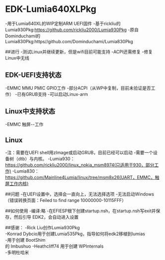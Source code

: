 #  EDK-Lumia640XLPkg
-用于Lumia640XL的WIP定制ARM UEFI固件
-基于rickliu的Lumia930Pkg:https://github.com/rickliu2000/Lumia930Pkg
-原自Dominduchami的Lumia830Pkg:https//github.com/Dominduchami/Lumia830Pkg

##进行
-测试Linux并继续更新，但是wifi目前可能支持
-ACPI还需修复
-修复Linux中无线

##  EDK-UEFI支持状态
-EMMC MMU PMIC GPIO工作
-部分ACPI（从WP中复制，目前未验证是否工作）
-已有GRUB支持
-可以启动Linux-arm

##  Linux中支持状态
-EMMC 触屏--工作

##  Linux
-注：需要在UEFI shell用zImage或启动GRUB，目前已经可以启动
-需要一个设备树（dtb）与内核。
-Lumia930：https://github.com/rickliu2000/linux_nokia_msm8974(只适用于930，部分工作)
-Lumia830：https://github.com/Mainline4Lumia/linux/tree/msm8x26(UART，EMMC，触屏工作内核)

##问题
-在UEFI设置中，选择会一直向上，无法选择选项
-无法启动Windows （错误转换页面：Feiled to find range 10000000-10115FFF）

##如何使用
-编译:略
-在EFIESP根下创建startup.nsh，在startup.nsh写exit并保存，然后引导 EDK2，会自动进入设置

##感谢：
 -Rick Liu创作Lumia930Pkg<br/>
 -Konrad Dybcio用于创建Lumia535Pkg，指导如何将edk2移植到lumias<br/>
 -用于创建 BootShim<br/> 的 Imbushuo
 -Heathcliff74 用于创建 WPInternals<br/>
 -多明杜哈米<br/>